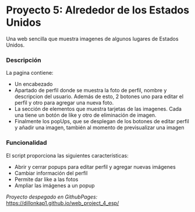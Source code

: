 # Proyecto 5: Alrededor de los Estados Unidos

Una web sencilla que muestra imagenes de algunos lugares de Estados Unidos.

### Descripción 
La pagina contiene:

* Un encabezado
* Apartado de perfil donde se muestra la foto de perfil, nombre y descripcion del usuario. Además de esto, 2 botones uno para editar el perfil y otro para agregar una nueva foto.
* La sección de elementos que muestra tarjetas de las imagenes. Cada una tiene un botón de like y otro de eliminación de imagen.
* Finalmente los popUps, que se desplegan de los botones de editar perfil y añadir una imagen, también al momento de previsualizar una imagen

### Funcionalidad

El script proporciona las siguientes características:

* Abrir y cerrar popups para editar perfil y agregar nuevas imágenes
* Cambiar información del perfil
* Permite dar like a las fotos
* Ampliar las imágenes a un popup

_Proyecto despegado en GithubPages:_ https://dillonkap1.github.io/web_project_4_esp/
